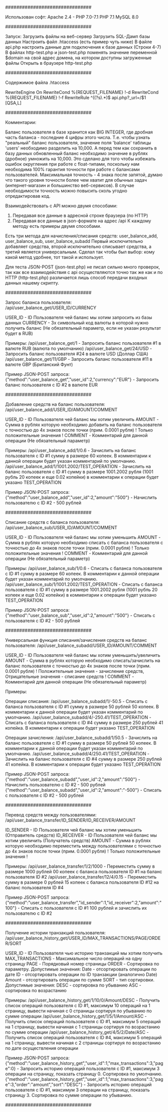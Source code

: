 ###############################

Использован софт:
Apache 2.4 - PHP 7.0-7.1
PHP 7.1
MySQL 8.0

###############################

Запуск:
Загрузить файлы на веб-сервер
Загрузить SQL-Дамп базы данных
Настроить файл .htaccess (есть пример чуть ниже)
В файле api.php настроить данные для подключения к базе данных (Строки 4-7)
В файлах http-test.php и json-test.php поменять значение переменной $domain на свой адрес домена, на котором доступны загруженные файлы
Открыть в браузере http-test.php

###############################

Содержимое файла .htaccess

RewriteEngine On
RewriteCond %{REQUEST_FILENAME} !-d
RewriteCond %{REQUEST_FILENAME} !-f
RewriteRule ^((?s).*)$ api.php?_url=/$1 [QSA,L]


###############################

Комментарии: 

Баланс пользователя в базе хранится как BIG INTEGER, где дробная часть баланса - последние 4 цифры этого числа.
Т.е. чтобы узнать "реальный" баланс пользователя, значение поля 'balance' таблицы 'users' необходимо разделить на 10,000.
А перед тем как сохранить в базу данных обновленный баланс необходимо значение в рублях (дробное) умножить на 10,000.
Это сделано для того чтобы избежать ошибок округления при работе с float-типами, поскольку нам необходима 100% гарантия точности при работе с балансами пользователей.
Максимальная точность - 4 знака после запятой, думаю что такого уровня точности более чем хватит для обычных задач (интернет-магазин и большинство веб-сервисов).
В случае необходимости точность можно повысить сколь угодно отредактировав код.

Взаимодействовать с API можно двумя способами:
1) Передавая все данные в адресной строке браузера (по HTTP)
2) Передавая все данные в json-формате на адрес /api
К каждому методу есть примеры двумя способами.

Есть три метода для начисления/списания средств:
user_balance_add, user_balance_sub, user_balance_subadd
Первый исключительно добавляет средства, второй исключительно списывает средства, а третий является универсальным.
Сделал так чтобы был выбор: кому какой метод удобнее, тот такой и использует. 

Для теста JSON-POST (json-test.php) не писал сильно много проверок, так как все взаимодействия с api осуществляются точно так же как и по HTTP (http-test.php) различается лишь способ передачи входных данных нашему скрипту.

###############################

Запрос баланса пользователя:
/api/user_balance_get/USER_ID/CURRENCY

USER_ID - ID Пользователя чей баланс мы хотим запросить из базы данных
CURRENCY - 3х символьный код валюты в которой нужно получить баланс (Не обязательный параметр, если не указан результат будет в RUB)

Примеры: 
/api/user_balance_get/1 - Запросить баланс пользователя #1 в валюте RUB (валюта по умолчанию)
/api/user_balance_get/24/USD - Запросить баланс пользователя #24 в валюте USD (Доллар США)
/api/user_balance_get/11/GBP - Запросить баланс пользователя #11 в валюте GBP (Британский Фунт)

Пример JSON-POST запроса:
{"method":"user_balance_get","user_id":2,"currency":"EUR"} - Запросить баланс пользователя с ID #2 в валюте EUR

###############################

Добавление средств на баланс пользователя:
/api/user_balance_add/USER_ID/AMOUNT/COMMENT

USER_ID - ID Пользователя чей баланс мы хотим увеличить
AMOUNT - Сумма в рублях которую необходимо добавить на баланс пользователя с точностью до 4х знаков после точки (прим. 0.0001 рубля) ! Только положительные значения !
COMMENT - Комментарий для данной операции (Не обязательный параметр)

Примеры:
/api/user_balance_add/1/0.6 - Зачислить на баланс пользователя с ID #1 сумму в размере 60 копеек. В комментарии к данной операции будет указан комментарий по умолчанию. 
/api/user_balance_add/1/1001.2002/TEST_OPERATION - Зачислить на баланс пользователя с ID #1 сумму в размере 1001.2002 рубля (1001 рубль 20 копеек и еще 0.02 копейки) в комментарии к операции будет указано TEST_OPERATION

Пример JSON-POST запроса:
{"method":"user_balance_add","user_id":2,"amount":"500"} - Начислить пользователю с ID #2 - 500 рублей

###############################

Списание средств с баланса пользователя:
/api/user_balance_sub/USER_ID/AMOUNT/COMMENT

USER_ID - ID Пользователя чей баланс мы хотим уменьшить
AMOUNT - Сумма в рублях которую необходимо списать с баланса пользователя с точностью до 4х знаков после точки (прим. 0.0001 рубля) ! Только положительные значения !
COMMENT - Комментарий для данной операции (Не обязательный параметр)

Примеры:
/api/user_balance_sub/1/0.6 - Списать с баланса пользователя с ID #1 сумму в размере 60 копеек. В комментарии к данной операции будет указан комментарий по умолчанию. 
/api/user_balance_sub/1/1001.2002/TEST_OPERATION - Списать с баланса пользователя с ID #1 сумму в размере 1001.2002 рубля (1001 рубль 20 копеек и еще 0.02 копейки) в комментарии к операции будет указано TEST_OPERATION

Пример JSON-POST запроса:
{"method":"user_balance_sub","user_id":2,"amount":"500"} - Списать с пользователя с ID #2 - 500 рублей

###############################

Универсальная функция списания/зачисления средств на баланс пользователя:
/api/user_balance_subadd/USER_ID/AMOUNT/COMMENT

USER_ID - ID Пользователя чей баланс мы хотим уменьшить/увеличить
AMOUNT - Сумма в рублях которую необходимо списать/зачислить на баланс пользователя с точностью до 4х знаков после точки (прим. 0.0001 рубля) ! Положительные значения - зачисление средств, Отрицательные значения - списание средств !
COMMENT - Комментарий для данной операции (Не обязательный параметр)

Примеры:

Операции списания:
/api/user_balance_subadd/1/-50.5 - Списать с баланса пользователя с ID #1 сумму в размере 50 рублей 50 копеек. В комментарии к данной операции будет указан комментарий по умолчанию. 
/api/user_balance_subadd/4/-250.41/TEST_OPERATION - Списать с баланса пользователя с ID #4 сумму в размере 250 рублей 41 копейка. В комментарии к операции будет указано TEST_OPERATION

Операции зачисления: 
/api/user_balance_subadd/1/50.5 - Зачислить на баланс пользователя с ID #1 сумму в размере 50 рублей 50 копеек. В комментарии к данной операции будет указан комментарий по умолчанию. 
/api/user_balance_subadd/4/250.41/TEST_OPERATION - Зачислить на баланс пользователя с ID #4 сумму в размере 250 рублей 41 копейка. В комментарии к операции будет указано TEST_OPERATION

Пример JSON-POST запроса:
{"method":"user_balance_subadd","user_id":2,"amount":"500"} - Начислить пользователю с ID #2 - 500 рублей
{"method":"user_balance_subadd","user_id":2,"amount":"-500"} - Списать с пользователя с ID #2 - 500 рублей

###############################

Перевод средств между пользователями:
/api/user_balance_transfer/ID_SENDER/ID_RECEIVER/AMOUNT

ID_SENDER - ID Пользователя чей баланс мы хотим уменьшить (Отправитель средств)
ID_RECEIVER - ID Пользователя чей баланс мы хотим увеличить (Получатель средств)
AMOUNT - Сумма в рублях которую необходимо переместить между пользователями с точностью до 4х знаков после точки (прим. 0.0001 рубля) ! Только положительные значения !

Примеры:
/api/user_balance_transfer/1/2/1000 - Переместить сумму в размере 1000 рублей 00 копеек с баланса пользователя ID #1 на баланс пользователя ID #2
/api/user_balance_transfer/12/4/0.15 - Переместить сумму в размере 0 рублей 15 копеек с баланса пользователя ID #12 на баланс пользователя ID #4

Пример JSON-POST запроса:
{"method":"user_balance_transfer","id_sender":1,"id_receiver":2,"amount":"100"} - Списать с пользователя с ID #1 100 рублей и зачислить их пользователю с ID #2

###############################

Получение истории транзакций пользователя:
/api/user_balance_history_get/USER_ID/MAX_TRANSACTIONS/PAGE/ORDER/SORT

USER_ID - ID Пользователя чью историю транзакций мы хотим получить
MAX_TRANSACTIONS - Максимальное число операций на одну страницу
PAGE - Порядковый номер страницы
ORDER - Сортировка по параметру. Допустимые значения:
	Date - отсортировать операции по дате
	ID - отсортировать операции по ID транзакции (аналогично Date)
	Amount - отсортировать операции по сумме
SORT - тип сортировки. Допустимые значения:
	DESC - сортировка по убыванию
	ASC - сортировка по возрастанию

Примеры:
/api/user_balance_history_get/1/10/0/Amount/DESC - Получить список операций пользователя с ID #1, максимум 10 операций на 1 страницу, вывести начиная с 0 страницы сортируя по убыванию по сумме операции
/api/user_balance_history_get/1/5/1/Amount/ASC - Получить список операций пользователя с ID #1, максимум 5 операций на 1 страницу, вывести начиная с 1 страницы сортируя по возрастанию по сумме операции
/api/user_balance_history_get/4/5/2/Date/ASC - Получить список операций пользователя с ID #4, максимум 5 операций на 1 страницу, вывести начиная с 2 страницы сортируя по возрастанию по дате осуществления операции

Пример JSON-POST запроса:
{"method":"user_balance_history_get","user_id":1,"max_transactions":3,"page":0} - Запросить историю операций пользователя с ID #1, максимум 3 операции на страницу, показать страницу 0. Сортировка по умолчанию.
{"method":"user_balance_history_get","user_id":1,"max_transactions":3,"page":3,"order":"amount","sort":"DESC"} - Запросить историю операций пользователя с ID #1, максимум 3 операции на страницу, показать страницу 3. Сортировка по сумме операции по убыванию.

###############################
